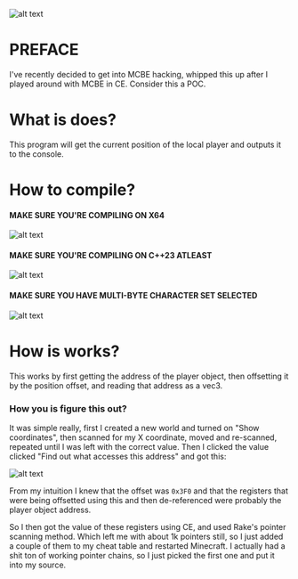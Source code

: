 ![alt text](https://cdn.upload.systems/uploads/SP5Mhc5t.png)

# PREFACE
I've recently decided to get into MCBE hacking, whipped this up after I played around with MCBE in CE. Consider this a POC.

# What is does?
This program will get the current position of the local player and outputs it to the console.

# How to compile?
#### MAKE SURE YOU'RE COMPILING ON X64
![alt text](https://cdn.upload.systems/uploads/v6ujwvab.png)
#### MAKE SURE YOU'RE COMPILING ON C++23 ATLEAST
![alt text](https://cdn.upload.systems/uploads/BiDz8rZm.png)
#### MAKE SURE YOU HAVE MULTI-BYTE CHARACTER SET SELECTED
![alt text](https://cdn.upload.systems/uploads/jisHVTja.png)

# How is works?
This works by first getting the address of the player object, then offsetting it by the position offset, and reading that address as a vec3.
### How you is figure this out?
It was simple really, first I created a new world and turned on "Show coordinates", then scanned for my X coordinate, moved and re-scanned, repeated until I was left with the correct value.
Then I clicked the value clicked "Find out what accesses this address" and got this:

![alt text](https://cdn.upload.systems/uploads/4hz67aBb.png)

From my intuition I knew that the offset was `0x3F0` and that the registers that were being offsetted using this and then de-referenced were probably the player object address.

So I then got the value of these registers using CE, and used Rake's pointer scanning method.
Which left me with about 1k pointers still, so I just added a couple of them to my cheat table and restarted Minecraft.
I actually had a shit ton of working pointer chains, so I just picked the first one and put it into my source.
